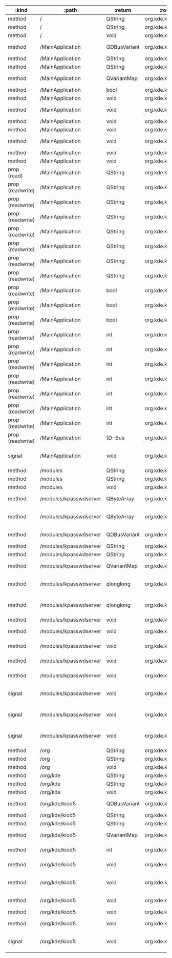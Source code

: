 :kind            | :path                  | :return      | :root            | :sig                                                                                                                                                              
---------------- | ---------------------- | ------------ | ---------------- | ------------------------------------------------------------------------------------------------------------------------------------------------------------------
method           | /                      | QString      | org.kde.kioexecd | org.freedesktop.DBus.Introspectable.Introspect()                                                                                                                  
method           | /                      | QString      | org.kde.kioexecd | org.freedesktop.DBus.Peer.GetMachineId()                                                                                                                          
method           | /                      | void         | org.kde.kioexecd | org.freedesktop.DBus.Peer.Ping()                                                                                                                                  
method           | /MainApplication       | QDBusVariant | org.kde.kioexecd | org.freedesktop.DBus.Properties.Get(QString interface_name, QString property_name)                                                                                
method           | /MainApplication       | QString      | org.kde.kioexecd | org.freedesktop.DBus.Introspectable.Introspect()                                                                                                                  
method           | /MainApplication       | QString      | org.kde.kioexecd | org.freedesktop.DBus.Peer.GetMachineId()                                                                                                                          
method           | /MainApplication       | QVariantMap  | org.kde.kioexecd | org.freedesktop.DBus.Properties.GetAll(QString interface_name)                                                                                                    
method           | /MainApplication       | bool         | org.kde.kioexecd | org.qtproject.Qt.QApplication.autoSipEnabled()                                                                                                                    
method           | /MainApplication       | void         | org.kde.kioexecd | org.freedesktop.DBus.Peer.Ping()                                                                                                                                  
method           | /MainApplication       | void         | org.kde.kioexecd | org.freedesktop.DBus.Properties.Set(QString interface_name, QString property_name, QDBusVariant value)                                                            
method           | /MainApplication       | void         | org.kde.kioexecd | org.qtproject.Qt.QApplication.aboutQt()                                                                                                                           
method           | /MainApplication       | void         | org.kde.kioexecd | org.qtproject.Qt.QApplication.closeAllWindows()                                                                                                                   
method           | /MainApplication       | void         | org.kde.kioexecd | org.qtproject.Qt.QApplication.setAutoSipEnabled(bool enabled)                                                                                                     
method           | /MainApplication       | void         | org.kde.kioexecd | org.qtproject.Qt.QApplication.setStyleSheet(QString sheet)                                                                                                        
method           | /MainApplication       | void         | org.kde.kioexecd | org.qtproject.Qt.QCoreApplication.quit()                                                                                                                          
prop (read)      | /MainApplication       | QString      | org.kde.kioexecd | org.qtproject.Qt.QGuiApplication.platformName                                                                                                                     
prop (readwrite) | /MainApplication       | QString      | org.kde.kioexecd | org.qtproject.Qt.QApplication.styleSheet                                                                                                                          
prop (readwrite) | /MainApplication       | QString      | org.kde.kioexecd | org.qtproject.Qt.QCoreApplication.applicationName                                                                                                                 
prop (readwrite) | /MainApplication       | QString      | org.kde.kioexecd | org.qtproject.Qt.QCoreApplication.applicationVersion                                                                                                              
prop (readwrite) | /MainApplication       | QString      | org.kde.kioexecd | org.qtproject.Qt.QCoreApplication.organizationDomain                                                                                                              
prop (readwrite) | /MainApplication       | QString      | org.kde.kioexecd | org.qtproject.Qt.QCoreApplication.organizationName                                                                                                                
prop (readwrite) | /MainApplication       | QString      | org.kde.kioexecd | org.qtproject.Qt.QGuiApplication.applicationDisplayName                                                                                                           
prop (readwrite) | /MainApplication       | QString      | org.kde.kioexecd | org.qtproject.Qt.QGuiApplication.desktopFileName                                                                                                                  
prop (readwrite) | /MainApplication       | bool         | org.kde.kioexecd | org.qtproject.Qt.QApplication.autoSipEnabled                                                                                                                      
prop (readwrite) | /MainApplication       | bool         | org.kde.kioexecd | org.qtproject.Qt.QCoreApplication.quitLockEnabled                                                                                                                 
prop (readwrite) | /MainApplication       | bool         | org.kde.kioexecd | org.qtproject.Qt.QGuiApplication.quitOnLastWindowClosed                                                                                                           
prop (readwrite) | /MainApplication       | int          | org.kde.kioexecd | org.qtproject.Qt.QApplication.cursorFlashTime                                                                                                                     
prop (readwrite) | /MainApplication       | int          | org.kde.kioexecd | org.qtproject.Qt.QApplication.doubleClickInterval                                                                                                                 
prop (readwrite) | /MainApplication       | int          | org.kde.kioexecd | org.qtproject.Qt.QApplication.keyboardInputInterval                                                                                                               
prop (readwrite) | /MainApplication       | int          | org.kde.kioexecd | org.qtproject.Qt.QApplication.startDragDistance                                                                                                                   
prop (readwrite) | /MainApplication       | int          | org.kde.kioexecd | org.qtproject.Qt.QApplication.startDragTime                                                                                                                       
prop (readwrite) | /MainApplication       | int          | org.kde.kioexecd | org.qtproject.Qt.QApplication.wheelScrollLines                                                                                                                    
prop (readwrite) | /MainApplication       | int          | org.kde.kioexecd | org.qtproject.Qt.QGuiApplication.layoutDirection                                                                                                                  
prop (readwrite) | /MainApplication       | {D-Bus       | org.kde.kioexecd | type "(ii)"} org.qtproject.Qt.QApplication.globalStrut                                                                                                            
signal           | /MainApplication       | void         | org.kde.kioexecd | org.freedesktop.DBus.Properties.PropertiesChanged(QString interface_name, QVariantMap changed_properties, QStringList invalidated_properties)                     
method           | /modules               | QString      | org.kde.kioexecd | org.freedesktop.DBus.Introspectable.Introspect()                                                                                                                  
method           | /modules               | QString      | org.kde.kioexecd | org.freedesktop.DBus.Peer.GetMachineId()                                                                                                                          
method           | /modules               | void         | org.kde.kioexecd | org.freedesktop.DBus.Peer.Ping()                                                                                                                                  
method           | /modules/kpasswdserver | QByteArray   | org.kde.kioexecd | org.kde.KPasswdServer.checkAuthInfo(QByteArray data, qlonglong windowId, qlonglong usertime)                                                                      
method           | /modules/kpasswdserver | QByteArray   | org.kde.kioexecd | org.kde.KPasswdServer.queryAuthInfo(QByteArray data, QString errorMsg, qlonglong windowId, qlonglong seqNr, qlonglong usertime)                                   
method           | /modules/kpasswdserver | QDBusVariant | org.kde.kioexecd | org.freedesktop.DBus.Properties.Get(QString interface_name, QString property_name)                                                                                
method           | /modules/kpasswdserver | QString      | org.kde.kioexecd | org.freedesktop.DBus.Introspectable.Introspect()                                                                                                                  
method           | /modules/kpasswdserver | QString      | org.kde.kioexecd | org.freedesktop.DBus.Peer.GetMachineId()                                                                                                                          
method           | /modules/kpasswdserver | QVariantMap  | org.kde.kioexecd | org.freedesktop.DBus.Properties.GetAll(QString interface_name)                                                                                                    
method           | /modules/kpasswdserver | qlonglong    | org.kde.kioexecd | org.kde.KPasswdServer.checkAuthInfoAsync({D-Bus type "(ysssssssssbbbba{s(siv)})"} info, qlonglong windowId, qlonglong usertime)                                   
method           | /modules/kpasswdserver | qlonglong    | org.kde.kioexecd | org.kde.KPasswdServer.queryAuthInfoAsync({D-Bus type "(ysssssssssbbbba{s(siv)})"} info, QString errorMsg, qlonglong windowId, qlonglong seqNr, qlonglong usertime)
method           | /modules/kpasswdserver | void         | org.kde.kioexecd | org.freedesktop.DBus.Peer.Ping()                                                                                                                                  
method           | /modules/kpasswdserver | void         | org.kde.kioexecd | org.freedesktop.DBus.Properties.Set(QString interface_name, QString property_name, QDBusVariant value)                                                            
method           | /modules/kpasswdserver | void         | org.kde.kioexecd | org.kde.KPasswdServer.addAuthInfo(QByteArray data, qlonglong windowId)                                                                                            
method           | /modules/kpasswdserver | void         | org.kde.kioexecd | org.kde.KPasswdServer.addAuthInfo({D-Bus type "(ysssssssssbbbba{s(siv)})"} info, qlonglong windowId)                                                              
method           | /modules/kpasswdserver | void         | org.kde.kioexecd | org.kde.KPasswdServer.removeAuthInfo(QString host, QString protocol, QString user)                                                                                
signal           | /modules/kpasswdserver | void         | org.kde.kioexecd | org.freedesktop.DBus.Properties.PropertiesChanged(QString interface_name, QVariantMap changed_properties, QStringList invalidated_properties)                     
signal           | /modules/kpasswdserver | void         | org.kde.kioexecd | org.kde.KPasswdServer.checkAuthInfoAsyncResult(qlonglong requestId, qlonglong seqNr, {D-Bus type "(ysssssssssbbbba{s(siv)})"} info)                               
signal           | /modules/kpasswdserver | void         | org.kde.kioexecd | org.kde.KPasswdServer.queryAuthInfoAsyncResult(qlonglong requestId, qlonglong seqNr, {D-Bus type "(ysssssssssbbbba{s(siv)})"} info)                               
method           | /org                   | QString      | org.kde.kioexecd | org.freedesktop.DBus.Introspectable.Introspect()                                                                                                                  
method           | /org                   | QString      | org.kde.kioexecd | org.freedesktop.DBus.Peer.GetMachineId()                                                                                                                          
method           | /org                   | void         | org.kde.kioexecd | org.freedesktop.DBus.Peer.Ping()                                                                                                                                  
method           | /org/kde               | QString      | org.kde.kioexecd | org.freedesktop.DBus.Introspectable.Introspect()                                                                                                                  
method           | /org/kde               | QString      | org.kde.kioexecd | org.freedesktop.DBus.Peer.GetMachineId()                                                                                                                          
method           | /org/kde               | void         | org.kde.kioexecd | org.freedesktop.DBus.Peer.Ping()                                                                                                                                  
method           | /org/kde/kiod5         | QDBusVariant | org.kde.kioexecd | org.freedesktop.DBus.Properties.Get(QString interface_name, QString property_name)                                                                                
method           | /org/kde/kiod5         | QString      | org.kde.kioexecd | org.freedesktop.DBus.Introspectable.Introspect()                                                                                                                  
method           | /org/kde/kiod5         | QString      | org.kde.kioexecd | org.freedesktop.DBus.Peer.GetMachineId()                                                                                                                          
method           | /org/kde/kiod5         | QVariantMap  | org.kde.kioexecd | org.freedesktop.DBus.Properties.GetAll(QString interface_name)                                                                                                    
method           | /org/kde/kiod5         | int          | org.kde.kioexecd | org.kde.KDBusService.CommandLine(QStringList arguments, QString working-dir, QVariantMap platform-data)                                                           
method           | /org/kde/kiod5         | void         | org.kde.kioexecd | org.freedesktop.Application.Activate(QVariantMap platform-data)                                                                                                   
method           | /org/kde/kiod5         | void         | org.kde.kioexecd | org.freedesktop.Application.ActivateAction(QString action_name, QVariantList parameter, QVariantMap platform-data)                                                
method           | /org/kde/kiod5         | void         | org.kde.kioexecd | org.freedesktop.Application.Open(QStringList uris, QVariantMap platform-data)                                                                                     
method           | /org/kde/kiod5         | void         | org.kde.kioexecd | org.freedesktop.DBus.Peer.Ping()                                                                                                                                  
method           | /org/kde/kiod5         | void         | org.kde.kioexecd | org.freedesktop.DBus.Properties.Set(QString interface_name, QString property_name, QDBusVariant value)                                                            
signal           | /org/kde/kiod5         | void         | org.kde.kioexecd | org.freedesktop.DBus.Properties.PropertiesChanged(QString interface_name, QVariantMap changed_properties, QStringList invalidated_properties)                     
